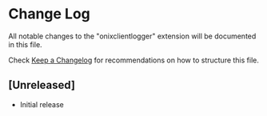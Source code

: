# Change Log

All notable changes to the "onixclientlogger" extension will be documented in this file.

Check [Keep a Changelog](http://keepachangelog.com/) for recommendations on how to structure this file.

## [Unreleased]

- Initial release